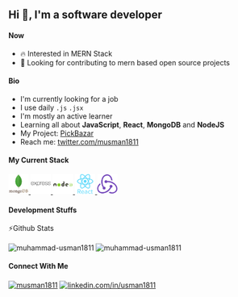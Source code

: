 ## Hi :wave:, I'm a software developer


#### Now
- :fire: Interested in MERN Stack
- :calendar: Looking for contributing to mern based open source projects
#### Bio
- I'm currently looking for a job
- I use daily ```.js``` ```.jsx```
- I'm mostly an active learner
- Learning all about **JavaScript**, **React**, **MongoDB** and **NodeJS**
- My Project: [PickBazar](http://aqueous-lowlands-41939.herokuapp.com/)
- Reach me: [twitter.com/musman1811](twitter.com/musman1811)
#### My Current Stack
<p align="left"> <a href="https://www.mongodb.com/" target="_blank" rel="noreferrer"> <img src="https://raw.githubusercontent.com/devicons/devicon/master/icons/mongodb/mongodb-original-wordmark.svg" alt="mongodb" width="40" height="40"/> </a> <a href="https://expressjs.com" target="_blank" rel="noreferrer"> <img src="https://raw.githubusercontent.com/devicons/devicon/master/icons/express/express-original-wordmark.svg" alt="express" width="40" height="40"/> </a> <a href="https://nodejs.org" target="_blank" rel="noreferrer"> <img src="https://raw.githubusercontent.com/devicons/devicon/master/icons/nodejs/nodejs-original-wordmark.svg" alt="nodejs" width="40" height="40"/> </a> <a href="https://reactjs.org/" target="_blank" rel="noreferrer"> <img src="https://raw.githubusercontent.com/devicons/devicon/master/icons/react/react-original-wordmark.svg" alt="react" width="40" height="40"/> </a> <a href="https://redux.js.org" target="_blank" rel="noreferrer"> <img src="https://raw.githubusercontent.com/devicons/devicon/master/icons/redux/redux-original.svg" alt="redux" width="40" height="40"/> </a> </p>

#### Development Stuffs
⚡Github Stats

<img align="center" src="https://github-readme-stats.vercel.app/api?username=muhammad-usman1811&show_icons=true&locale=en" alt="muhammad-usman1811" />
<img align="center" src="https://github-readme-stats.vercel.app/api/top-langs?username=muhammad-usman1811&show_icons=true&locale=en&layout=compact" alt="muhammad-usman1811"/>

#### Connect With Me
<p align="left">
<a href="https://twitter.com/musman1811" target="blank"><img align="center" src="https://raw.githubusercontent.com/rahuldkjain/github-profile-readme-generator/master/src/images/icons/Social/twitter.svg" alt="musman1811" height="30" width="40" /></a>
<a href="https://linkedin.com/in/linkedin.com/in/usman1811" target="blank"><img align="center" src="https://raw.githubusercontent.com/rahuldkjain/github-profile-readme-generator/master/src/images/icons/Social/linked-in-alt.svg" alt="linkedin.com/in/usman1811" height="30" width="40" /></a>
</p>

<!---
muhammad-usman1811/muhammad-usman1811 is a ✨ special ✨ repository because its `README.md` (this file) appears on your GitHub profile.
You can click the Preview link to take a look at your changes.
--->
